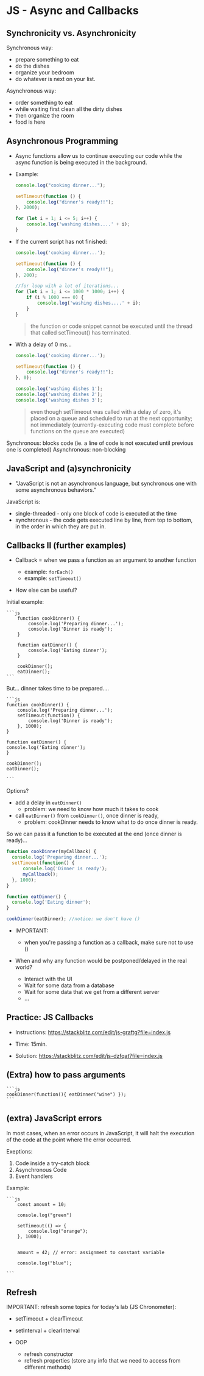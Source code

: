 
# JS - Async and Callbacks

<!--- 

Status: ready

Notes:
- we've introduced setTimeout() on w2d1, now we just need a few notes so that they can refresh and start the LAB


@todo:
- improve intro to synchronous vs. asynchronous code
- to do some cleanup & improve structure

--->



## Synchronicity vs. Asynchronicity



Synchronous way:
- prepare something to eat
- do the dishes
- organize your bedroom
- do whatever is next on your list.

Asynchronous way:
- order something to eat
- while waiting first clean all the dirty dishes
- then organize the room
- food is here

<!-- @Luis: improve this example -->


## Asynchronous Programming

- Async functions allow us to continue executing our code while the async function is being executed in the background. 

- Example:

    ```js
    console.log("cooking dinner...");

    setTimeout(function () {
        console.log("dinner's ready!!");
    }, 2000);

    for (let i = 1; i <= 5; i++) {
        console.log('washing dishes....' + i);
    }
    ```


- If the current script has not finished:

    ```js
    console.log('cooking dinner...');

    setTimeout(function () {
        console.log("dinner's ready!!");
    }, 200);

    //for loop with a lot of iterations...
    for (let i = 1; i <= 1000 * 1000; i++) {
        if (i % 1000 === 0) {
            console.log('washing dishes....' + i);
        }
    }
    ```


    > the function or code snippet cannot be executed until the thread that called setTimeout() has terminated.



- With a delay of 0 ms...

    ```js
    console.log('cooking dinner...');

    setTimeout(function () {
        console.log("dinner's ready!!");
    }, 0);

    console.log('washing dishes 1');
    console.log('washing dishes 2');
    console.log('washing dishes 3');

    ```

    > even though setTimeout was called with a delay of zero, it's placed on a queue and scheduled to run at the next opportunity; not immediately (currently-executing code must complete before functions on the queue are executed)




Synchronous: blocks code (ie. a line of code is not executed until previous one is completed)
Asynchronous: non-blocking



## JavaScript and (a)synchronicity

- "JavaScript is not an asynchronous language, but synchronous one with some asynchronous behaviors."

JavaScript is:
- single-threaded - only one block of code is executed at the time
- synchronous - the code gets executed line by line, from top to bottom, in the order in which they are put in.




## Callbacks II (further examples)


- Callback = when we pass a function as an argument to another function
  - example: `forEach()`
  - example: `setTimeout()`


- How else can be useful?


Initial example:

    ```js
        function cookDinner() {
            console.log('Preparing dinner...');
            console.log('Dinner is ready');
        }

        function eatDinner() {
            console.log('Eating dinner');
        }

        cookDinner();
        eatDinner();
    ```



But... dinner takes time to be prepared....


    ```js
    function cookDinner() {
        console.log('Preparing dinner...');
        setTimeout(function() {
            console.log('Dinner is ready');
        }, 1000);
    }

    function eatDinner() {
    console.log('Eating dinner');
    }

    cookDinner();
    eatDinner();

    ```

Options?
- add a delay in `eatDinner()`
  - problem: we need to know how much it takes to cook
- call `eatDinner()` from `cookDinner()`, once dinner is ready,
  - problem: cookDinner needs to know what to do once dinner is ready.


So we can pass it a function to be executed at the end (once dinner is ready)...

  ```js
  function cookDinner(myCallback) {
    console.log('Preparing dinner...');
    setTimeout(function() {
        console.log('Dinner is ready');
        myCallback();
    }, 1000);
  }

  function eatDinner() {
    console.log('Eating dinner');
  }

  cookDinner(eatDinner); //notice: we don't have ()

  ```



- IMPORTANT: 
  - when you're passing a function as a callback, make sure not to use ()


- When and why any function would be postponed/delayed in the real world?
  - Interact with the UI
  - Wait for some data from a database
  - Wait for some data that we get from a different server
  - ...



## Practice: JS Callbacks

- Instructions: https://stackblitz.com/edit/js-graftg?file=index.js
- Time: 15min.

- Solution: https://stackblitz.com/edit/js-dzfqat?file=index.js




## (Extra) how to pass arguments

    ```js
    cookDinner(function(){ eatDinner("wine") });
    ```




## (extra) JavaScript errors


<!-- 

@LT

just mention briefly: an error stops code execution (in most cases)

-->


In most cases, when an error occurs in JavaScript, it will halt the execution of the code at the point where the error occurred.

Exeptions:
1. Code inside a try-catch block
2. Asynchronous Code
3. Event handlers


Example:

    ```js
        const amount = 10;

        console.log("green")

        setTimeout(() => {
            console.log("orange");
        }, 1000);


        amount = 42; // error: assignment to constant variable

        console.log("blue");

    ```



## Refresh 

IMPORTANT: refresh some topics for today's lab (JS Chronometer):

- setTimeout + clearTimeout
- setInterval + clearInterval

- OOP 
  - refresh constructor
  - refresh properties (store any info that we need to access from different methods)

